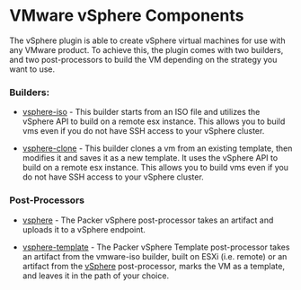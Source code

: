 # VMware vSphere Components

The vSphere plugin is able to create vSphere virtual machines for use with any VMware product. 
To achieve this, the plugin comes with two builders, and two post-processors 
to build the VM depending on the strategy you want to use.

### Builders:
- [vsphere-iso](/docs/builders/vsphere-iso.mdx) - This builder starts from an
  ISO file and utilizes the vSphere API to build on a remote esx instance.
  This allows you to build vms even if you do not have SSH access to your vSphere cluster.

- [vsphere-clone](/docs/builders/vsphere-clone.mdx) - This builder clones a
  vm from an existing template, then modifies it and saves it as a new
  template. It uses the vSphere API to build on a remote esx instance.
  This allows you to build vms even if you do not have SSH access to your vSphere cluster.

### Post-Processors
- [vsphere](/docs/post-processors/vsphere.mdx) - The Packer vSphere post-processor takes an artifact 
  and uploads it to a vSphere endpoint.

- [vsphere-template](/docs/post-processors/vsphere-template.mdx) - The Packer vSphere Template post-processor takes an 
  artifact from the vmware-iso builder, built on ESXi (i.e. remote) or an artifact from the 
  [vSphere](/docs/post-processors/vsphere) post-processor, marks the VM as a template, and leaves it in the path of 
  your choice.